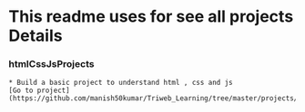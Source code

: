 # This readme uses for see all projects Details
### htmlCssJsProjects
    * Build a basic project to understand html , css and js
    [Go to project](https://github.com/manish50kumar/Triweb_Learning/tree/master/projects/htmlCssJsProject)